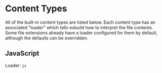 # Content Types

All of the built-in content types are listed below. Each content type has an associated "loader" which tells esbuild how to interpret the file contents. Some file extensions already have a loader configured for them by default, although the defaults can be overridden.

## JavaScript

Loader: `js`

